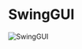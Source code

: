 # SwingGUI

![SwingGUI](https://user-images.githubusercontent.com/98855128/209449545-1023b221-a16e-484c-85d6-1a9cbfb79b4a.png)
